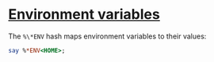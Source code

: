 [1]: http://rosettacode.org/wiki/Environment_variables

# [Environment variables][1]

The `%\*ENV` hash maps environment variables to their values:

```perl
say %*ENV<HOME>;
```